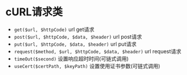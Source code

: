 # cURL请求类

- `get($url, $httpCode)` url get请求
- `post($url, $httpCode, $data, $header)` url post请求
- `put($url, $httpCode, $data, $header)` url put请求
- `request($method, $url, $httpCode, $data, $header)` url request请求
- `timeOut($second)` 设置响应超时时间(可链式调用)
- `useCert($certPath, $keyPath)` 设置使用证书参数(可链式调用)